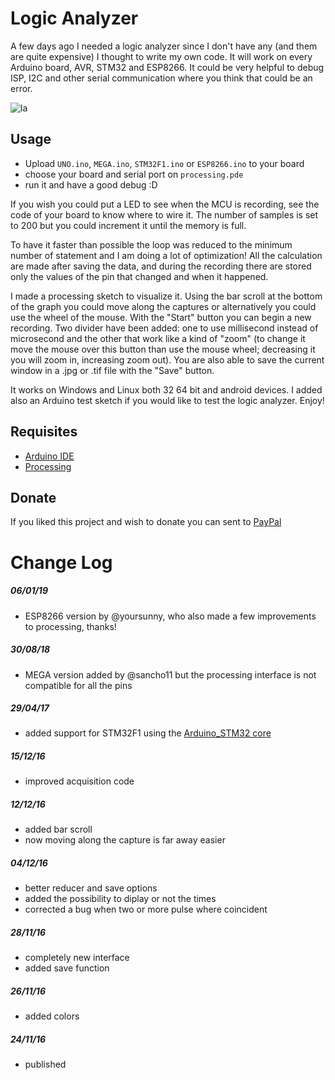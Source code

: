 # Logic Analyzer

A few days ago I needed a logic analyzer since I don't have any (and them are quite expensive) I thought to write my own code. It will work on every Arduino board, AVR, STM32 and ESP8266. It could be very helpful to debug ISP, I2C and other serial communication where you think that could be an error.

![la](https://image.ibb.co/mEAvfU/3.jpg)

## Usage

- Upload `UNO.ino`, `MEGA.ino`, `STM32F1.ino` or `ESP8266.ino` to your board
- choose your board and serial port on `processing.pde`
- run it and have a good debug :D

If you wish you could put a LED to see when the MCU is recording, see the code of your board to know where to wire it. The number of samples is set to 200 but you could increment it until the memory is full.

To have it faster than possible the loop was reduced to the minimum number of statement and I am doing a lot of optimization! All the calculation are made after saving the data, and during the recording there are stored only the values of the pin that changed and when it happened.

I made a processing sketch to visualize it. Using the bar scroll at the bottom of the graph you could move along the captures or alternatively you could use the wheel of the mouse. With the "Start" button you can begin a new recording. Two divider have been added: one to use millisecond instead of microsecond and the other that work like a kind of "zoom" (to change it move the mouse over this button than use the mouse wheel; decreasing it you will zoom in, increasing zoom out). You are also able to save the current window in a .jpg or .tif file with the "Save" button.

It works on Windows and Linux both 32 64 bit and android devices. I added also an Arduino test sketch if you would like to test the logic analyzer. 
Enjoy!

## Requisites

- [Arduino IDE](https://www.arduino.cc/en/main/software)
- [Processing](https://processing.org/download/)

## Donate

If you liked this project and wish to donate you can sent to [PayPal](https://paypal.me/aster94)

# Change Log

##### 06/01/19
- ESP8266 version by @yoursunny, who also made a few improvements to processing, thanks!

##### 30/08/18
- MEGA version added by @sancho11 but the processing interface is not compatible for all the pins

##### 29/04/17
- added support for STM32F1 using the [Arduino_STM32 core](https://github.com/rogerclarkmelbourne/Arduino_STM32)

##### 15/12/16
- improved acquisition code

##### 12/12/16
- added bar scroll
- now moving along the capture is far away easier

##### 04/12/16
- better reducer and save options
- added the possibility to diplay or not the times
- corrected a bug when two or more pulse where coincident

##### 28/11/16
- completely new interface
- added save function

##### 26/11/16
- added colors

##### 24/11/16
- published
